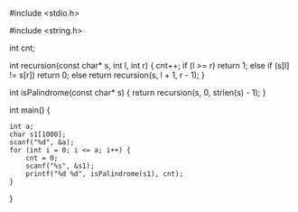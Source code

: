 #include <stdio.h>

#include <string.h>

int cnt;

int recursion(const char* s, int l, int r) {
    cnt++;
    if (l >= r) return 1;
    else if (s[l] != s[r]) return 0;
    else return recursion(s, l + 1, r - 1);
}

int isPalindrome(const char* s) {
    return recursion(s, 0, strlen(s) - 1);
}

int main() {

    int a;
    char s1[1000];
    scanf("%d", &a);
    for (int i = 0; i <= a; i++) {
        cnt = 0;
        scanf("%s", &s1);
        printf("%d %d", isPalindrome(s1), cnt);
    }

}
